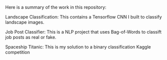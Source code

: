 Here is a summary of the work in this repository:

Landscape Classification: This contains a Tensorflow CNN I built to classify landscape images.

Job Post Classifier: This is a NLP project that uses Bag-of-Words to classift job posts as real or fake.

Spaceship Titanic: This is my solution to a binary classification Kaggle competition 

